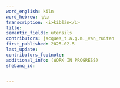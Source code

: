 ```yaml
---
word_english: kiln   
word_hebrew: כִּבְשָׁן  
transcription: <i>kibšān</i>    
title:    
semantic_fields: utensils   
contributors: jacques_t.a.g.m._van_ruiten   
first_published: 2025-02-5
last_update: 
contributors_footnote:   
additional_info: (WORK IN PROGRESS)      
shebanq_id:  


---
```



